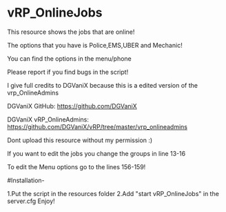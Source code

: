 # vRP_OnlineJobs
This resource shows the jobs that are online!

The options that you have is Police,EMS,UBER and Mechanic!

You can find the options in the menu/phone

Please report if you find bugs in the script! 

I give full credits to DGVaniX because this is a edited version of the vrp_OnlineAdmins

DGVaniX GitHub: https://github.com/DGVaniX

DGVaniX vRP_OnlineAdmins: https://github.com/DGVaniX/vRP/tree/master/vrp_onlineadmins

Dont upload this resource without my permission :)

If you want to edit the jobs you change the groups in line 13-16

To edit the Menu options go to the lines 156-159!

#Installation-

1.Put the script in the resources folder
2.Add "start vRP_OnlineJobs" in the server.cfg
Enjoy!
